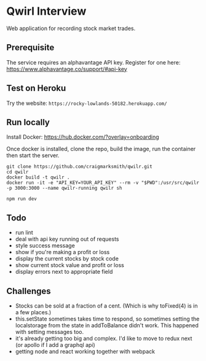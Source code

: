 # Qwirl Interview

Web application for recording stock market trades.

## Prerequisite

The service requires an alphavantage API key. Register for one here: https://www.alphavantage.co/support/#api-key

## Test on Heroku

Try the website: ```https://rocky-lowlands-50182.herokuapp.com/```

## Run locally

Install Docker: https://hub.docker.com/?overlay=onboarding

Once docker is installed, clone the repo, build the image, run the container then start the server.

```
git clone https://github.com/craigmarksmith/qwilr.git
cd qwilr
docker build -t qwilr .
docker run -it -e "API_KEY=YOUR_API_KEY" --rm -v "$PWD":/usr/src/qwilr -p 3000:3000 --name qwilr-running qwilr sh

npm run dev
```

## Todo
- run lint
- deal with api key running out of requests
- style success message
- show if you're making a profit or loss
- display the current stocks by stock code
- show current stock value and profit or loss
- display errors next to appropriate field

## Challenges
- Stocks can be sold at a fraction of a cent. (Which is why toFixed(4) is in a few places.)
- this.setState sometimes takes time to respond, so sometimes setting the localstorage from the state in addToBalance didn't work. This happened with setting messages too.
- it's already getting too big and complex. I'd like to move to redux next (or apollo if I add a graphql api)
- getting node and react working together with webpack
